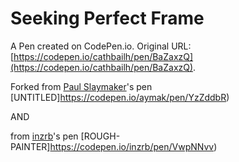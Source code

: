 # Seeking Perfect Frame

A Pen created on CodePen.io. Original URL: [https://codepen.io/cathbailh/pen/BaZaxzQ](https://codepen.io/cathbailh/pen/BaZaxzQ).

Forked from  [Paul Slaymaker](https://codepen.io/aymak/)'s pen [UNTITLED]https://codepen.io/aymak/pen/YzZddbR)

AND

 from  [inzrb](https://codepen.io/inzrb/)'s pen [ROUGH-PAINTER]https://codepen.io/inzrb/pen/VwpNNvv)
